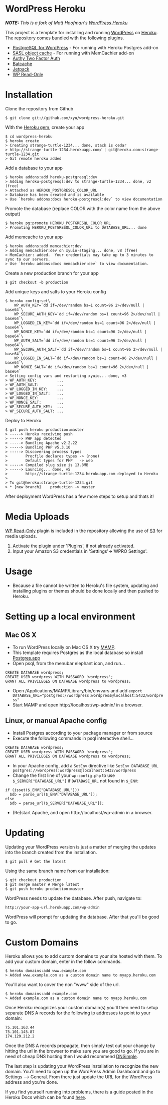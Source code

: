 # WordPress Heroku

_**NOTE:** This is a fork of Matt Hoofman's [WordPress Heroku](https://github.com/mhoofman/wordpress-heroku)_

This project is a template for installing and running [WordPress](http://wordpress.org/) on [Heroku](http://www.heroku.com/). The repository comes bundled with the following plugins.
* [PostgreSQL for WordPress](http://wordpress.org/extend/plugins/postgresql-for-wordpress/) - For running with Heroku Postgres add-on
* [SASL object cache](https://github.com/xyu/SASL-object-cache) - For running with MemCachier add-on
* [Authy Two Factor Auth](https://www.authy.com/products/wordpress)
* [Batcache](http://wordpress.org/plugins/batcache/)
* [Jetpack](http://jetpack.me/)
* [WP Read-Only](http://wordpress.org/extend/plugins/wpro/)

Installation
============

Clone the repository from Github

    $ git clone git://github.com/xyu/wordpress-heroku.git

With the [Heroku gem](http://devcenter.heroku.com/articles/heroku-command), create your app

    $ cd wordpress-heroku
    $ heroku create
    > Creating strange-turtle-1234... done, stack is cedar
    > http://strange-turtle-1234.herokuapp.com/ | git@heroku.com:strange-turtle-1234.git
    > Git remote heroku added

Add a database to your app

    $ heroku addons:add heroku-postgresql:dev
    > Adding heroku-postgresql:dev to strange-turtle-1234... done, v2 (free)
    > Attached as HEROKU_POSTGRESQL_COLOR_URL
    > Database has been created and is available
    > Use `heroku addons:docs heroku-postgresql:dev` to view documentation

Promote the database (replace COLOR with the color name from the above output)

    $ heroku pg:promote HEROKU_POSTGRESQL_COLOR_URL
    > Promoting HEROKU_POSTGRESQL_COLOR_URL to DATABASE_URL... done

Add memcache to your app

    $ heroku addons:add memcachier:dev
    > Adding memcachier:dev on xyuio-staging... done, v8 (free)
    > MemCachier: added.  Your credentials may take up to 3 minutes to sync to our servers.
    > Use `heroku addons:docs memcachier:dev` to view documentation.

Create a new production branch for your app

    $ git checkout -b production

Add unique keys and salts to your Heroku config

    $ heroku config:set\
        WP_AUTH_KEY=`dd if=/dev/random bs=1 count=96 2>/dev/null | base64`\
        WP_SECURE_AUTH_KEY=`dd if=/dev/random bs=1 count=96 2>/dev/null | base64`\
        WP_LOGGED_IN_KEY=`dd if=/dev/random bs=1 count=96 2>/dev/null | base64`\
        WP_NONCE_KEY=`dd if=/dev/random bs=1 count=96 2>/dev/null | base64`\
        WP_AUTH_SALT=`dd if=/dev/random bs=1 count=96 2>/dev/null | base64`\
        WP_SECURE_AUTH_SALT=`dd if=/dev/random bs=1 count=96 2>/dev/null | base64`\
        WP_LOGGED_IN_SALT=`dd if=/dev/random bs=1 count=96 2>/dev/null | base64`\
        WP_NONCE_SALT=`dd if=/dev/random bs=1 count=96 2>/dev/null | base64`
    > Setting config vars and restarting xyuio... done, v3
    > WP_AUTH_KEY:         ...
    > WP_AUTH_SALT:        ...
    > WP_LOGGED_IN_KEY:    ...
    > WP_LOGGED_IN_SALT:   ...
    > WP_NONCE_KEY:        ...
    > WP_NONCE_SALT:       ...
    > WP_SECURE_AUTH_KEY:  ...
    > WP_SECURE_AUTH_SALT: ...

Deploy to Heroku

    $ git push heroku production:master
    > -----> Heroku receiving push
    > -----> PHP app detected
    > -----> Bundling Apache v2.2.22
    > -----> Bundling PHP v5.3.10
    > -----> Discovering process types
    >        Procfile declares types -> (none)
    >        Default types for PHP   -> web
    > -----> Compiled slug size is 13.8MB
    > -----> Launcing... done, v5
    >        http://strange-turtle-1234.herokuapp.com deployed to Heroku
    >
    > To git@heroku:strange-turtle-1234.git
    > * [new branch]    production -> master

After deployment WordPress has a few more steps to setup and thats it!

Media Uploads
===
[WP Read-Only](http://wordpress.org/extend/plugins/wpro/) plugin is included in the repository allowing the use of [S3](http://aws.amazon.com/s3/) for media uploads.

1. Activate the plugin under 'Plugins', if not already activated.
2. Input your Amazon S3 credentials in 'Settings'->'WPRO Settings'.


Usage
========

* Because a file cannot be written to Heroku's file system, updating and installing plugins or themes should be done locally and then pushed to Heroku.

Setting up a local environment
===========

## Mac OS X

* To run WordPress locally on Mac OS X try [MAMP](http://codex.wordpress.org/Installing_WordPress_Locally_on_Your_Mac_With_MAMP).
* This template requires Postgres as the local database so install [Postgres.app](http://postgresapp.com/)
* Open psql, from the menubar elephant icon, and run...

```
CREATE DATABASE wordpress;
CREATE USER wordpress WITH PASSWORD 'wordpress';
GRANT ALL PRIVILEGES ON DATABASE wordpress to wordpress;
```

* Open /Applications/MAMP/Library/bin/envvars and add `export DATABASE_URL="postgres://wordpress:wordpress@localhost:5432/wordpress"`
* Start MAMP and open http://localhost/wp-admin/ in a browser.

## Linux, or manual Apache config

* Install Postgres according to your package manager or from source
* Execute the following commands in psql interactive shell...

```
CREATE DATABASE wordpress;
CREATE USER wordpress WITH PASSWORD 'wordpress';
GRANT ALL PRIVILEGES ON DATABASE wordpress to wordpress;
```

* In your Apache config, add a `SetEnv` directive like `SetEnv DATABASE_URL postgres://wordpress:wordpress@localhost:5432/wordpress`
* Change the first line of your `wp-config.php` to use `$_SERVER["DATABASE_URL"]` if `DATABASE_URL` not found in `$_ENV`:

```
if (isset($_ENV["DATABASE_URL"]))
  $db = parse_url($_ENV["DATABASE_URL"]);
else
  $db = parse_url($_SERVER["DATABASE_URL"]);

```

* (Re)start Apache, and open http://localhost/wp-admin in a browser.


Updating
========

Updating your WordPress version is just a matter of merging the updates into
the branch created from the installation.

    $ git pull # Get the latest

Using the same branch name from our installation:

    $ git checkout production
    $ git merge master # Merge latest
    $ git push heroku production:master

WordPress needs to update the database. After push, navigate to:

    http://your-app-url.herokuapp.com/wp-admin

WordPress will prompt for updating the database. After that you'll be good
to go.

Custom Domains
==============

Heroku allows you to add custom domains to your site hosted with them.  To add your custom domain, enter in the follow commands.

    $ heroku domains:add www.example.com
    > Added www.example.com as a custom domain name to myapp.heroku.com

You'll also want to cover the non "www" side of the url.

    $ heroku domains:add example.com
    > Added example.com as a custom domain name to myapp.heroku.com

Once Heroku recognizes your custom domain(s) you'll then need to setup separate DNS A records for the following ip addresses to point to your domain:

    75.101.163.44
    75.101.145.87
    174.129.212.2

Once the DNS A records propagate, then simply test out your change by hitting the url in the browser to make sure you are good to go.  If you are in need of cheap DNS hosting then I would recommend [DNSimple](https://dnsimple.com/r/571e28804df06f).

The last step is updating your WordPress installation to recognize the new domain.  You'll need to open up the WordPress Admin Dashboard and go to Settings --> General.  From there just update the URL for the WordPress address and you're done.

If you find yourself running into problems, there is a guide posted in the Heroku Docs which can be found [here](https://devcenter.heroku.com/articles/custom-domains).
